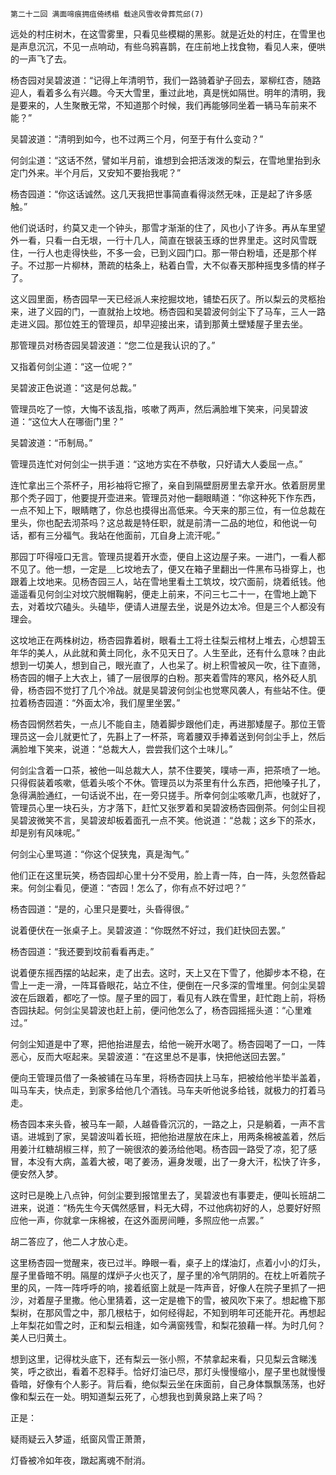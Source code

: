     第二十二回 满面啼痕拥疽倚绣榻 载途风雪收骨葬荒邱(7) 

   远处的村庄树木，在这雪雾里，只看见些模糊的黑影。就是近处的村庄，在雪里也是声息沉沉，不见一点响动，有些乌鸦喜鹊，在庄前地上找食物，看见人来，便哄的一声飞了去。

   杨杏园对吴碧波道：“记得上年清明节，我们一路骑着驴子回去，翠柳红杏，随路迎人，看着多么有兴趣。今天大雪里，重过此地，真是恍如隔世。明年的清明，我是要来的，人生聚散无常，不知道那个时候，我们再能够同坐着一辆马车前来不能？”

   吴碧波道：“清明到如今，也不过两三个月，何至于有什么变动？”

   何剑尘道：“这话不然，譬如半月前，谁想到会把活泼泼的梨云，在雪地里抬到永定门外来。半个月后，又安知不要抬我呢？”

   杨杏园道：“你这话诚然。这几天我把世事简直看得淡然无味，正是起了许多感触。”

   他们说话时，约莫又走一个钟头，那雪才渐渐的住了，风也小了许多。再从车里望外一看，只看一白无垠，一行十几人，简直在银装玉琢的世界里走。这时风雪既住，一行人也走得快些，不多一会，已到义园门口。那一带白粉墙，还是那个样子。不过那一片柳林，萧疏的枯条上，粘着白雪，大不似春天那种摇曳多情的样子了。

   这义园里面，杨杏园早一天已经派人来挖掘坟地，铺垫石灰了。所以梨云的灵柩抬来，进了义园的门，一直就抬上坟地。杨杏园和吴碧波何剑尘下了马车，三人一路走进义园。那位姓王的管理员，却早迎接出来，请到那黄土壁矮屋子里去坐。

   那管理员对杨杏园吴碧波道：“您二位是我认识的了。”

   又指着何剑尘道：“这一位呢？”

   吴碧波正色说道：“这是何总裁。”

   管理员吃了一惊，大悔不该乱指，咳嗽了两声，然后满脸堆下笑来，问吴碧波道：“这位大人在哪衙门里？”

   吴碧波道：“币制局。”

   管理员连忙对何剑尘一拱手道：“这地方实在不恭敬，只好请大人委屈一点。”

   连忙拿出三个茶杯子，用衫袖将它擦了，亲自到隔壁厨房里去拿开水。依着厨房里那个秃子园丁，他要提开壶进来。管理员对他一翻眼睛道：“你这种死下作东西，一点不知上下，眼睛瞎了，你总也摸得出高低来。今天来的那三位，有一位总裁在里头，你也配去沏茶吗？这总裁是特任职，就是前清一二品的地位，和他说一句话，都有三分福气。我站在他面前，兀自身上流汗呢。”

   那园丁吓得哑口无言。管理员提着开水壶，便自上这边屋子来。一进门，一看人都不见了。他一想，一定是＿匕坟地去了，便又在箱子里翻出一件黑布马褂穿上，也跟着上坟地来。见杨杏园三人，站在雪地里看土工筑坟，坟穴面前，烧着纸钱。他遥遥看见何剑尘对坟穴脱帽鞠躬，便走上前来，不问三七二十一，在雪地上跪下去，对着坟穴磕头。头磕毕，便请人进屋去坐，说是外边太冷。但是三个人都没有理会。

   这坟地正在两株树边，杨杏园靠着树，眼看土工将土往梨云棺材上堆去，心想碧玉年华的美人，从此就和黄土同化，永不见天日了。人生至此，还有什么意味？由此想到一切美人，想到自己，眼光直了，人也呆了。树上积雪被风一吹，往下直筛，杨杏园的帽子上大衣上，铺了一层很厚的白粉。那夹着雪阵的寒风，格外砭人肌骨，杨杏园不觉打了几个冷战。就是吴碧波何剑尘也觉寒风袭人，有些站不住。便拉着杨杏园道：“外面太冷，我们屋里坐罢。”

   杨杏园惘然若失，一点儿不能自主，随着脚步跟他们走，再进那矮屋子。那位王管理员这一会儿就更忙了，先斟上了一杯茶，弯着腰双手捧着送到何剑尘手上，然后满脸堆下笑来，说道：“总裁大人，尝尝我们这个土味儿。”

   何剑尘含着一口茶，被他一叫总裁大人，禁不住要笑，噗哧一声，把茶喷了一地。只得假装着咳嗽，低着头咳个不休。管理员以为茶里有什么东西，把他嗓子扎了，急得满脸通红，一句话说不出，在一旁只搓手。所幸何剑尘咳嗽几声，也就好了，管理员心里一块石头，方才落下，赶忙又张罗着和吴碧波杨杏园倒茶。何剑尘目视吴碧波微笑不言，吴碧波却板着面孔一点不笑。他说道：“总裁；这乡下的茶水，却是别有风味呢。”

   何剑尘心里骂道：“你这个促狭鬼，真是淘气。”

   他们正在这里玩笑，杨杏园却心里十分不受用，脸上青一阵，白一阵，头忽然昏起来。何剑尘看见，便道：“杏园！怎么了，你有点不好过吧？”

   杨杏园道：“是的，心里只是要吐，头昏得很。”

   说着便伏在一张桌子上。吴碧波道：“你既然不好过，我们赶快回去罢。”

   杨杏园道：“我还要到坟前看看再走。”

   说着便东摇西摆的站起来，走了出去。这时，天上又在下雪了，他脚步本不稳，在雪上一走一滑，一阵耳昏眼花，站立不住，便倒在一尺多深的雪堆里。何剑尘吴碧波在后跟着，都吃了一惊。屋子里的园丁，看见有人跌在雪里，赶忙跑上前，将杨杏园扶起。何剑尘吴碧波也赶上前，便问他怎么了，杨杏园摇摇头道：“心里难过。”

   何剑尘知道是中了寒，把他抬进屋去，给他一碗开水喝了。杨杏园喝了一口，一阵恶心，反而大呕起来。吴碧波道：“在这里总不是事，快把他送回去罢。”

   便向王管理员借了一条被铺在马车里，将杨杏园扶上马车，把被给他半垫半盖着，叫马车夫，快点走，到家多给他几个酒钱。马车夫听他说多给钱，就极力的打着马走。

   杨杏园本来头昏，被马车一颠，人越昏昏沉沉的，一路之上，只是躺着，一声不言语。进城到了家，吴碧波叫着长班，把他抬进屋放在床上，用两条棉被盖着，然后用姜汁红糖胡椒三样，煎了一碗很浓的姜汤给他喝。杨杏园一路受了凉，犯了感冒，本没有大病，盖着大被，喝了姜汤，遍身发暖，出了一身大汗，松快了许多，便安然入梦。

   这时已是晚上八点钟，何剑尘要到报馆里去了，吴碧波也有事要走，便叫长班胡二进来，说道：“杨先生今天偶然感冒，料无大碍，不过他病初好的人，总要好好照应他一声，你就拿一床棉被，在这外面房间睡，多照应他一点罢。”

   胡二答应了，他二人才放心走。

   这里杨杏园一觉醒来，夜已过半。睁眼一看，桌子上的煤油灯，点着小小的灯头，屋子里昏暗不明。隔屋的煤炉子火也灭了，屋子里的冷气阴阴的。在枕上听着院子里的风，一阵一阵呼呼的响，接着纸窗上就是一阵声音，好像人在院子里抓了一把沙，对着屋子里撒。他心里猜着，这一定是檐下的雪，被风吹下来了。想起檐下那梨树，在那风雪之中，那几根枯于，如何经得起，不知到明年可还能开花。再想起上年梨花如雪之时，正和梨云相逢，如今满窗残雪，和梨花狼藉一样。为时几何？美人已归黄土。

   想到这里，记得枕头底下，还有梨云一张小照，不禁拿起来看，只见梨云含睇浅笑，呼之欲出，看着不忍释手。恰好灯油已尽，那灯头慢慢缩小，屋子里也就慢慢昏暗，好像有个人影子。背后看，绝似梨云坐在床面前，自己身体飘飘荡荡，也好像和梨云在一处。明知道梨云死了，心想我也到黄泉路上来了吗？

   正是：

   疑雨疑云入梦遥，纸窗风雪正萧萧，

   灯昏被冷如年夜，蹾起离魂不耐消。

